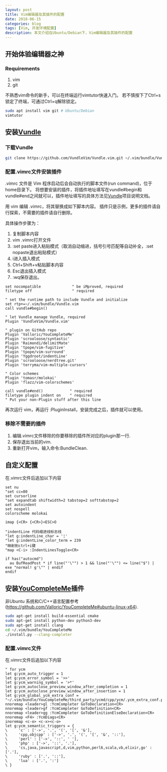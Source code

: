 ```yaml
---
layout: post
title: Vim编辑器及其插件的配置
date: 2018-06-15
categories: blog
tags: [Vim, 开发环境配置]
description: 本文介绍在Ubuntu/Debian下，Vim编辑器及其插件的配置
---
```


## 开始体验编辑器之神
### Requirements
1. vim
2. git

不熟悉vim命令的新手，可以在终端运行vimtutor快速入门。
若不慎按下了Ctrl+s锁定了终端，可通过Ctrl+q解除锁定。

```bash
sudo apt install vim git # Ubuntu/Debian
vimtutor
```

## 安装[Vundle](https://github.com/VundleVim/Vundle.vim)

### 下载Vundle
```bash
git clone https://github.com/VundleVim/Vundle.vim.git ~/.vim/bundle/Vundle.vim
```

### 配置.vimrc文件安装插件
.vimrc 文件是 Vim 程序启动后会自动执行的脚本文件(run command)，位于home目录下。
将想要安装的插件，将插件地址填写在vundle#begin和vundle#end之间就可以，插件地址填写的具体方法见[Vundle](https://github.com/VundleVim/Vundle.vim)项目说明文档。

用 vim 编辑 .vimrc，将其替换成如下脚本内容。
插件只是示例，更多的插件请自行探索，不需要的插件请自行删除。

具体操作步骤为：
1. 复制脚本内容
2. vim .vimrc打开文件
3. :set paste进入粘贴模式（取消自动缩进，括号引号匹配等自动补全，:set nopaste退出粘贴模式）
4. i进入插入模式
5. Ctrl+Shift+v粘贴脚本内容
6. Esc退出插入模式
7. :wq保存退出。

```vim
set nocompatible              " be iMproved, required
filetype off                  " required

" set the runtime path to include Vundle and initialize
set rtp+=~/.vim/bundle/Vundle.vim
call vundle#begin()

" let Vundle manage Vundle, required
Plugin 'VundleVim/Vundle.vim'

" plugin on GitHub repo
Plugin 'Valloric/YouCompleteMe'
Plugin 'scrooloose/syntastic'
Plugin 'Raimondi/delimitMate'
Plugin 'tpope/vim-fugitive'
Plugin 'tpope/vim-surround'
Plugin 'Yggdroot/indentLine' 
Plugin 'scrooloose/nerdtree.git'
Plugin 'terryma/vim-multiple-cursors'

" Color schemes
Plugin 'tomasr/molokai'
Plugin 'flazz/vim-colorschemes'

call vundle#end()            " required
filetype plugin indent on    " required
" Put your non-Plugin stuff after this line
```
再次运行 vim，再运行 :PluginInstall，安装完成之后，插件就可以使用。

### 移除不需要的插件
1. 编辑.vimrc文件移除的你要移除的插件所对应的plugin那一行.
2. 保存退出当前的vim.
3. 重新打开vim，输入命令:BundleClean.

## 自定义配置
在.vimrc文件后追加以下内容
```vim
set nu
"set cc=80
set cursorline
"set expandtab shiftwidth=2 tabstop=2 softtabstop=2
set autoindent
set nospell
colorscheme molokai

imap {<CR> {<CR>}<ESC>O

"indentLine 代码缩进线标志线
"let g:indentLine_char = '¦' 
"let g:indentLine_color_term = 239 
"映射到ctrl+i键 
"map <C-i> :IndentLinesToggle<CR> 

if has("autocmd")
  au BufReadPost * if line("'\"") > 1 && line("'\"") <= line("$") | exe "normal! g'\"" | endif
endif
```

## 安装[YouCompleteMe](https://github.com/Valloric/YouCompleteMe)插件

非Ubuntu 系统和C/C++语言配置参考 (https://github.com/Valloric/YouCompleteMe#ubuntu-linux-x64).
```bash
sudo apt-get install build-essential cmake
sudo apt-get install python-dev python3-dev
sudo apt-get install clang
cd ~/.vim/bundle/YouCompleteMe
./install.py --clang-completer
```

### 配置.vimrc文件
在.vimrc文件后追加以下内容
```vim
" for ycm
let g:ycm_auto_trigger = 1 
let g:ycm_error_symbol = '>>'
let g:ycm_warning_symbol = '>*'
let g:ycm_autoclose_preview_window_after_completion = 1 
let g:ycm_autoclose_preview_window_after_insertion = 1 
let g:ycm_global_ycm_extra_conf = "~/.vim/bundle/YouCompleteMe/third_party/ycmd/cpp/ycm/.ycm_extra_conf.py"
nnoremap <leader>gl :YcmCompleter GoToDeclaration<CR>
nnoremap <leader>gf :YcmCompleter GoToDefinition<CR>
nnoremap <leader>gg :YcmCompleter GoToDefinitionElseDeclaration<CR>
nnoremap <F4> :YcmDiags<CR>
inoremap <c-o> <c-x><c-o>
let g:ycm_semantic_triggers = { 
\     'c' : ['->', '.', '(', '[', '&'],
\     'cpp,objcpp' : ['->', '.', '(', '[', '&', '::'],
\     'perl' : ['->', '::', ' '],
\     'php' : ['->', '::', '.'],
\     'cs,java,javascript,d,vim,python,perl6,scala,vb,elixir,go' : ['.'],
\     'ruby' : ['.', '::'],
\     'lua' : ['.', ':']
\ }
```
